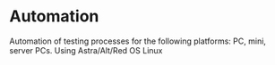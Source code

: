 # Automation
Automation of testing processes for the following platforms: PC, mini, server PCs. Using Astra/Alt/Red OS Linux
